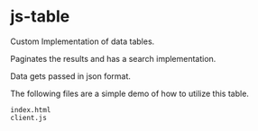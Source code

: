 # js-table
Custom Implementation of data tables.

Paginates the results and has a search implementation.

Data gets passed in json format.

The following files are a simple demo of how to utilize this table.

    index.html
    client.js
